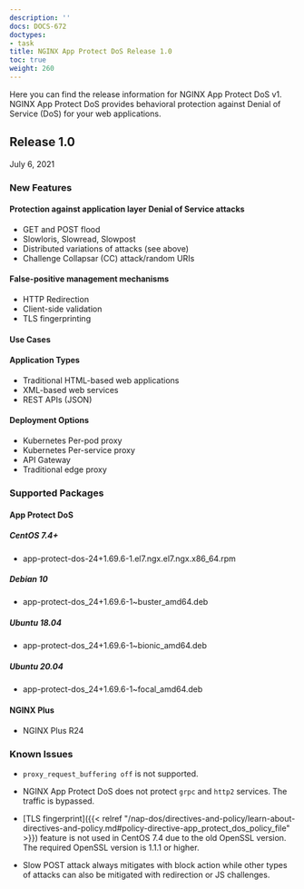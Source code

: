 ```yaml
---
description: ''
docs: DOCS-672
doctypes:
- task
title: NGINX App Protect DoS Release 1.0
toc: true
weight: 260
---
```


Here you can find the release information for NGINX App Protect DoS v1. NGINX App Protect DoS provides behavioral protection against Denial of Service (DoS) for your web applications.

## Release 1.0

July 6, 2021

### New Features

#### Protection against application layer Denial of Service attacks

- GET and POST flood <br>
- Slowloris, Slowread, Slowpost <br>
- Distributed variations of attacks (see above) <br>
- Challenge Collapsar (CC) attack/random URIs <br>

#### False-positive management mechanisms

- HTTP Redirection
- Client-side validation
- TLS fingerprinting

#### Use Cases

#### Application Types

- Traditional HTML-based web applications
- XML-based web services
- REST APIs (JSON)

#### Deployment Options

- Kubernetes Per-pod proxy
- Kubernetes Per-service proxy
- API Gateway
- Traditional edge proxy

### Supported Packages

#### App Protect DoS

##### CentOS 7.4+

- app-protect-dos-24+1.69.6-1.el7.ngx.el7.ngx.x86_64.rpm

##### Debian 10

- app-protect-dos_24+1.69.6-1~buster_amd64.deb

##### Ubuntu 18.04

- app-protect-dos_24+1.69.6-1~bionic_amd64.deb

##### Ubuntu 20.04

- app-protect-dos_24+1.69.6-1~focal_amd64.deb

#### NGINX Plus

- NGINX Plus R24

### Known Issues

- `proxy_request_buffering off` is not supported.

- NGINX App Protect DoS does not protect `grpc` and `http2` services. The traffic is bypassed.

- [TLS fingerprint]({{< relref "/nap-dos/directives-and-policy/learn-about-directives-and-policy.md#policy-directive-app_protect_dos_policy_file" >}}) feature is not used in CentOS 7.4 due to the old OpenSSL version. The required OpenSSL version is 1.1.1 or higher.

- Slow POST attack always mitigates with block action while other types of attacks can also be mitigated with redirection or JS challenges.
